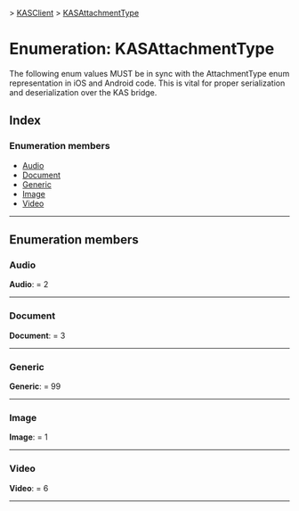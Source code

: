 [](../README.md) > [KASClient](../modules/kasclient.md) > [KASAttachmentType](../enums/kasclient.kasattachmenttype.md)

# Enumeration: KASAttachmentType

The following enum values MUST be in sync with the AttachmentType enum representation in iOS and Android code. This is vital for proper serialization and deserialization over the KAS bridge.
## Index

### Enumeration members

* [Audio](kasclient.kasattachmenttype.md#audio)
* [Document](kasclient.kasattachmenttype.md#document)
* [Generic](kasclient.kasattachmenttype.md#generic)
* [Image](kasclient.kasattachmenttype.md#image)
* [Video](kasclient.kasattachmenttype.md#video)

---

## Enumeration members

<a id="audio"></a>

###  Audio

**Audio**:  = 2

___
<a id="document"></a>

###  Document

**Document**:  = 3

___
<a id="generic"></a>

###  Generic

**Generic**:  = 99

___
<a id="image"></a>

###  Image

**Image**:  = 1

___
<a id="video"></a>

###  Video

**Video**:  = 6

___

